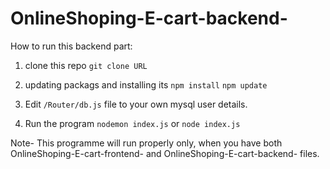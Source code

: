 # OnlineShoping-E-cart-backend-
How to run this backend part:
1) clone this repo
    `git clone URL`
2) updating packags and installing its
    `npm install`
    `npm update`
3) Edit `/Router/db.js` file to your own mysql user details.

4) Run the program
   `nodemon index.js` or `node index.js`

Note- This programme will run properly only, when you have both OnlineShoping-E-cart-frontend- and OnlineShoping-E-cart-backend- files.
